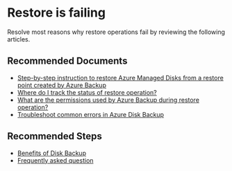<properties
	      pageTitle="Restore is failing"
	      description="Restore is failing"
        service="microsoft.recoveryservices"
        resource="vaults"
        authors="srinathv"
        ms.author="srinathv"
        displayOrder=""
        selfHelpType="generic"
        supportTopicIds="32785503"
        resourceTags=""
        productPesIds="15207"
        articleId="86649263-fe0b-4b7b-816a-bd829456cfeb"
        cloudEnvironments="public, fairfax, usnat, ussec"
          ownershipId="StorageMediaEdge_Backup"
/>


# Restore is failing

Resolve most reasons why restore operations fail by reviewing the following articles. 

## **Recommended Documents**

- [Step-by-step instruction to restore Azure Managed Disks from a restore point created by Azure Backup](https://docs.microsoft.com/azure/backup/restore-managed-disks)
- [Where do I track the status of restore operation?](https://docs.microsoft.com/azure/backup/restore-managed-disks#track-a-restore-operation)
- [What are the permissions used by Azure Backup during restore operation?](https://docs.microsoft.com/azure/backup/disk-backup-faq#what-are-the-permissions-used-by-azure-backup-during-backup-and-restore-operation)
- [Troubleshoot common errors in Azure Disk Backup](https://docs.microsoft.com/azure/backup/disk-backup-troubleshoot)

## **Recommended Steps**
- [Benefits of Disk Backup](https://docs.microsoft.com/azure/backup/disk-backup-overview)
- [Frequently asked question](https://docs.microsoft.com/azure/backup/disk-backup-faq)
